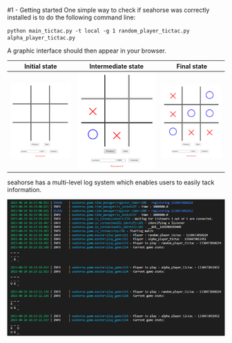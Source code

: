 #1 - Getting started
One simple way to check if seahorse was correctly installed is to do the following command line:

```shell
python main_tictac.py -t local -g 1 random_player_tictac.py alpha_player_tictac.py   
```
A graphic interface should then appear in your browser.

|Initial state|Intermediate state|Final state|
|:-:|:-:|:-:|
|![](../assets/tictac_init.png)|![](../assets/tictac_state.png)|![](../assets/tictac_final.png)|

seahorse has a multi-level log system which enables users to easily tack information.

![](../assets/logs.png)
